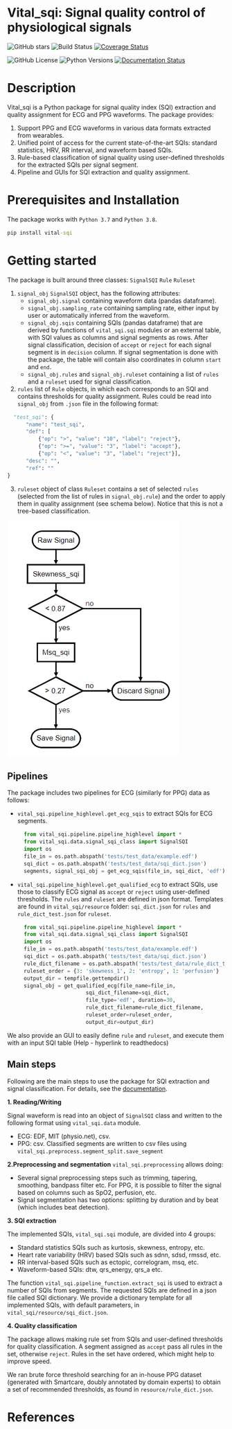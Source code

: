 # Vital_sqi: Signal quality control of physiological signals

<!-- [![Build Status](https://travis-ci.com/meta00/vital_sqi.svg?token=CDjcmJqzLe7opuWagsPJ&branch=main)](https://travis-ci.com/meta00/vital_sqi)
[![codecov](https://codecov.io/gh/meta00/vital_sqi/branch/main/graph/badge.svg?token=6RV5BUK340)](https://codecov.io/gh/meta00/vital_sqi)
[![Documentation Status](https://readthedocs.org/projects/vitalsqi/badge/?version=latest)](https://vitalsqi.readthedocs.io/en/latest/?badge=latest)
[![PyPI version](https://badge.fury.io/py/vital-sqi.svg)](https://badge.fury.io/py/vital-sqi)
[![License: MIT](https://img.shields.io/badge/License-MIT-yellow.svg)](https://opensource.org/licenses/MIT) -->

![GitHub stars](https://img.shields.io/github/stars/Oucru-Innovations/vital-sqi?style=social)
![Build Status](https://github.com/Oucru-Innovations/vital-sqi/actions/workflows/ci.yml/badge.svg)
[![Coverage Status](https://coveralls.io/repos/github/Oucru-Innovations/vital-sqi/badge.svg?branch=main)](https://coveralls.io/github/Oucru-Innovations/vital-sqi?branch=main)
<!-- [![License: MIT](https://img.shields.io/badge/License-MIT-yellow.svg)](https://opensource.org/licenses/MIT) -->
![GitHub License](https://img.shields.io/github/license/Oucru-Innovations/vital-sqi)
![Python Versions](https://img.shields.io/badge/python-3.7%2B-blue)
[![Documentation Status](https://readthedocs.org/projects/vital-sqi/badge/?version=latest)](https://vital-sqi.readthedocs.io/en/latest/?badge=latest)
<!-- ![PyPI Downloads](https://img.shields.io/pypi/dm/vitalsqi)
[![PyPI version](https://badge.fury.io/py/vitalsqi.svg)](https://badge.fury.io/py/vitalsqi)
[![Open in Colab](https://colab.research.google.com/assets/colab-badge.svg)](https://colab.research.google.com/github/Oucru-Innovations/vital-sqi/blob/main/docs/source/notebooks/synthesize_data.ipynb) -->

# Description
Vital_sqi is a Python package for signal quality index (SQI) extraction and quality assignment 
for ECG and PPG waveforms. The package provides:

1. Support PPG and ECG waveforms in various data formats extracted from wearables.
2. Unified point of access for the current state-of-the-art SQIs: standard statistics, HRV, RR interval, and waveform based SQIs.
3. Rule-based classification of signal quality using user-defined thresholds for the extracted SQIs per signal segment.
4. Pipeline and GUIs for SQI extraction and quality assignment. 

# Prerequisites and Installation

The package works with `Python 3.7` and `Python 3.8`.

```cmd
pip install vital-sqi
```

# Getting started
The package is built around three classes: `SignalSQI` `Rule` `Ruleset`

1. `signal_obj` `SignalSQI` object, has the following attributes:
    - `signal_obj.signal` containing waveform data (pandas dataframe).
    - `signal_obj.sampling_rate` containing sampling rate, either input by user or automatically inferred from the waveform.
    - `signal_obj.sqis` containing SQIs (pandas dataframe) that are derived by functions of `vital_sqi.sqi` modules or an 
    external table, with SQI values as columns and signal segments as rows. After signal classification, decision of
      `accept` or `reject` for each signal segment is in `decision` column. If signal segmentation is done with the package,
      the table will contain also coordinates in column `start` and `end`.
    - `signal_obj.rules` and `signal_obj.ruleset` containing a list of `rules` and a `ruleset` used for signal classification.
2. `rules` list of `Rule` objects, in which each corresponds to an SQI and contains thresholds for quality assignment. 
    Rules could be read into `signal_obj` from `.json` file in the following format:
  ```python
    "test_sqi": {
        "name": "test_sqi",
        "def": [
            {"op": ">", "value": "10", "label": "reject"},
            {"op": ">=", "value": "3", "label": "accept"},
            {"op": "<", "value": "3", "label": "reject"}],
        "desc": "",
        "ref": ""
  }
  ```
3. `ruleset` object of class `Ruleset` contains a set of selected `rules` (selected from the list of rules in `signal_obj.rule`) and the order to apply them in quality 
assignment (see schema below). Notice that this is not a tree-based classification.
  
![Example of a rule set](images/resize_sample_rule_chart.png "Example of a rule set")

## Pipelines
The package includes two pipelines for ECG (similarly for PPG) data as follows:
- `vital_sqi.pipeline_highlevel.get_ecg_sqis` to extract SQIs for ECG segments.
  ```python
    from vital_sqi.pipeline.pipeline_highlevel import *
    from vital_sqi.data.signal_sqi_class import SignalSQI
    import os
    file_in = os.path.abspath('tests/test_data/example.edf')
    sqi_dict = os.path.abspath('tests/test_data/sqi_dict.json')
    segments, signal_sqi_obj = get_ecg_sqis(file_in, sqi_dict, 'edf')
  ```  

- `vital_sqi.pipeline_highlevel.get_qualified_ecg` to extract SQIs, use those to classify ECG signal as `accept` or
  `reject` using user-defined thresholds. The `rules` and `ruleset` are defined in json format. Templates are found in 
  `vital_sqi/resource` folder: `sqi_dict.json` for `rules` and `rule_dict_test.json` for `ruleset`. 
  ```python
    from vital_sqi.pipeline.pipeline_highlevel import *
    from vital_sqi.data.signal_sqi_class import SignalSQI
    import os
    file_in = os.path.abspath('tests/test_data/example.edf')
    sqi_dict = os.path.abspath('tests/test_data/sqi_dict.json')
    rule_dict_filename = os.path.abspath('tests/test_data/rule_dict_test.json')
    ruleset_order = {3: 'skewness_1', 2: 'entropy', 1: 'perfusion'}
    output_dir = tempfile.gettempdir()
    signal_obj = get_qualified_ecg(file_name=file_in,
                        sqi_dict_filename=sqi_dict,
                        file_type='edf', duration=30,
                        rule_dict_filename=rule_dict_filename,
                        ruleset_order=ruleset_order,
                        output_dir=output_dir)
  ```

We also provide an GUI to easily define `rule` and `ruleset`, and execute them with an input SQI table (Help - hyperlink to readthedocs)

## Main steps
Following are the main steps to use the package for SQI extraction and signal classification. For details, see the 
[documentation](https://vitalsqi.readthedocs.io/en/latest/).

**1. Reading/Writing** 
   
Signal waveform is read into an object of `SignalSQI` class and written to the following format using `vital_sqi.data` 
module.
   - ECG: EDF, MIT (physio.net), csv.
   - PPG: csv.
Classified segments are written to csv files using `vital_sqi.preprocess.segment_split.save_segment`
     
**2.Preprocessing and segmentation**
   `vital_sqi.preprocessing` allows doing:
- Several signal preprocessing steps such as trimming, tapering, smoothing, bandpass filter etc. For PPG, 
it is possible to filter the signal based on columns such as SpO2, perfusion, etc.
- Signal segmentation has two options: splitting by duration and by beat (which includes beat detection).

**3. SQI extraction**

The implemented SQIs, `vital_sqi.sqi` module, are divided into 4 groups: 
- Standard statistics SQIs such as kurtosis, skewness, entropy, etc.
- Heart rate variability (HRV) based SQIs such as sdnn, sdsd, rmssd, etc.
- RR interval-based SQIs such as ectopic, correlogram, msq, etc.
- Waveform-based SQIs: dtw, qrs_energy, qrs_a etc.

The function `vital_sqi.pipeline_function.extract_sqi` is used to extract a number of SQIs from segments. The requested SQIs
are defined in a json file called SQI dictionary. We provide a dictionary template for all implemented SQIs, with default 
parameters, in `vital_sqi/resource/sqi_dict.json`.

**4. Quality classification**

The package allows making rule set from SQIs and user-defined thresholds for quality classification. A segment assigned 
as `accept` pass all rules in the set, otherwise `reject`. Rules in the set have ordered, which might help to 
improve speed.

We ran brute force threshold searching for an in-house PPG dataset (generated with Smartcare, doubly annotated 
by domain experts) to obtain a set of recommended thresholds, as found in `resource/rule_dict.json`.

# References



